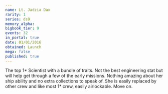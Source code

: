 ```yaml
---
name: Lt. Jadzia Dax
rarity: 1
series: ds9
memory_alpha:
bigbook_tier: 9
events: 32
in_portal: true
date: 01/01/2016
obtained: Launch
mega: false
published: true
---
```


The top 1* Scientist with a bundle of traits. Not the best engineering stat but will help get through a few of the early missions. Nothing amazing about her ship ability and no extra collections to speak of. She is easily replaced by other crew and like most 1* crew, easily airlockable. Move on.
